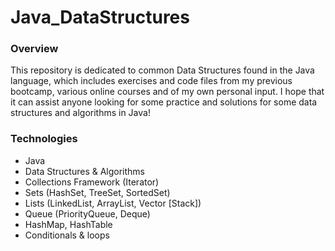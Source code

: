# Java_DataStructures

### Overview
This repository is dedicated to common Data Structures found in the Java language, which includes exercises and code files from my previous bootcamp, various online courses and of my own personal input. I hope that it can assist anyone looking for some practice and solutions for some data structures and algorithms in Java! 

### Technologies
* Java
* Data Structures & Algorithms 
* Collections Framework (Iterator)
* Sets (HashSet, TreeSet, SortedSet)
* Lists (LinkedList, ArrayList, Vector [Stack])
* Queue (PriorityQueue, Deque)
* HashMap, HashTable
* Conditionals & loops
